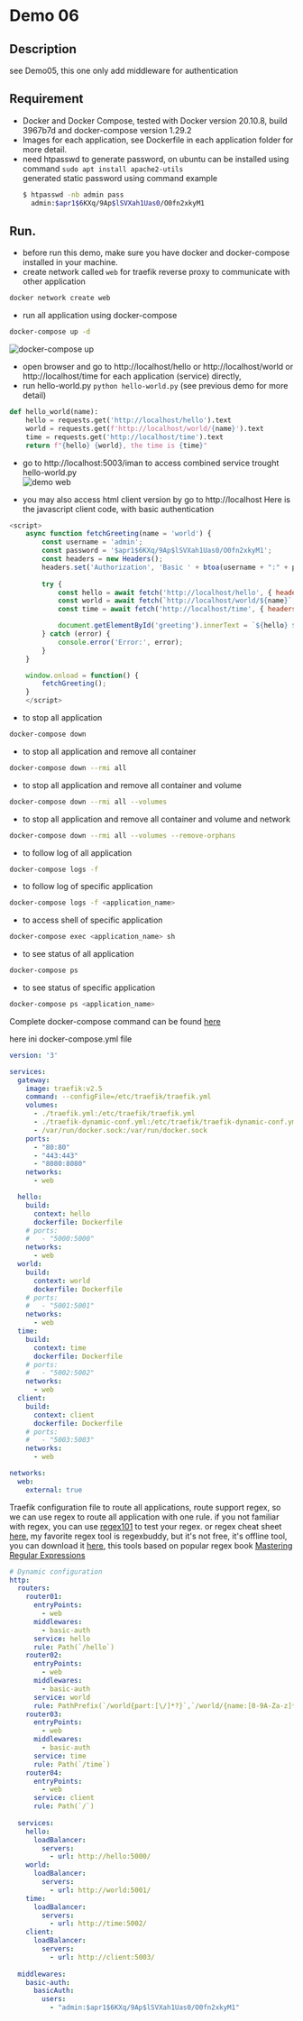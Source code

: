 # Demo 06
## Description
see Demo05, this one only add middleware for authentication

## Requirement
- Docker and Docker Compose, tested with Docker version 20.10.8, build 3967b7d and docker-compose version 1.29.2
- Images for each application, see Dockerfile in each application folder for more detail.
- need htpasswd to generate password, on ubuntu can be installed using command `sudo apt install apache2-utils`   
  generated static password using command example 
  ```bash
  $ htpasswd -nb admin pass
    admin:$apr1$6KXq/9Ap$lSVXah1Uas0/O0fn2xkyM1
  ```

## Run.
- before run this demo, make sure you have docker and docker-compose installed in your machine.
- create network called `web` for traefik reverse proxy to communicate with other application
```bash
docker network create web
```
- run all application using docker-compose
```bash
docker-compose up -d
```
![docker-compose up](../images/demo05-terminal.png)
- open browser and go to http://localhost/hello or http://localhost/world or http://localhost/time for each application (service) directly,
- run hello-world.py `python hello-world.py` (see previous demo for more detail)
```python
def hello_world(name):
    hello = requests.get('http://localhost/hello').text
    world = requests.get(f'http://localhost/world/{name}').text
    time = requests.get('http://localhost/time').text
    return f"{hello} {world}, the time is {time}"
```
- go to http://localhost:5003/iman to access combined service trought hello-world.py  
![demo web](../images/demo05-web.png)

- you may also access html client version by go to http://localhost 
Here is the javascript client code, with basic authentication
```javascript
<script>
    async function fetchGreeting(name = 'world') {
        const username = 'admin';
        const password = '$apr1$6KXq/9Ap$lSVXah1Uas0/O0fn2xkyM1';
        const headers = new Headers();
        headers.set('Authorization', 'Basic ' + btoa(username + ":" + password));
        
        try {
            const hello = await fetch('http://localhost/hello', { headers: headers }).then(res => res.text());
            const world = await fetch(`http://localhost/world/${name}`, { headers: headers }).then(res => res.text());
            const time = await fetch('http://localhost/time', { headers: headers }).then(res => res.text());

            document.getElementById('greeting').innerText = `${hello} ${world}, the time is ${time}`;
        } catch (error) {
            console.error('Error:', error);
        }
    }

    window.onload = function() {
        fetchGreeting();
    }
    </script>
```
- to stop all application
```bash
docker-compose down
```
- to stop all application and remove all container
```bash
docker-compose down --rmi all
```
- to stop all application and remove all container and volume
```bash
docker-compose down --rmi all --volumes
```
- to stop all application and remove all container and volume and network
```bash
docker-compose down --rmi all --volumes --remove-orphans
```
- to follow log of all application
```bash
docker-compose logs -f
```
- to follow log of specific application
```bash
docker-compose logs -f <application_name>
```
- to access shell of specific application
```bash
docker-compose exec <application_name> sh
```
- to see status of all application
```bash
docker-compose ps
```
- to see status of specific application
```bash
docker-compose ps <application_name>
```

Complete docker-compose command can be found [here](https://docs.docker.com/compose/reference/overview/)

here ini docker-compose.yml file
```yaml
version: '3'

services:
  gateway:
    image: traefik:v2.5
    command: --configFile=/etc/traefik/traefik.yml
    volumes:
      - ./traefik.yml:/etc/traefik/traefik.yml
      - ./traefik-dynamic-conf.yml:/etc/traefik/traefik-dynamic-conf.yml
      - /var/run/docker.sock:/var/run/docker.sock
    ports:
      - "80:80"
      - "443:443"
      - "8080:8080"
    networks:
      - web

  hello:
    build: 
      context: hello
      dockerfile: Dockerfile
    # ports:
    #   - "5000:5000"
    networks:
      - web
  world:
    build: 
      context: world
      dockerfile: Dockerfile
    # ports:
    #   - "5001:5001"
    networks:
      - web
  time:
    build: 
      context: time
      dockerfile: Dockerfile
    # ports:
    #   - "5002:5002"
    networks:
      - web
  client:
    build: 
      context: client
      dockerfile: Dockerfile
    # ports:
    #   - "5003:5003"
    networks:
      - web

networks:
  web:
    external: true
```

Traefik configuration file to route all applications, route support regex, so we can use regex to route all application with one rule. if you not familiar with regex, you can use [regex101](https://regex101.com/) to test your regex. or regex cheat sheet [here](https://cheatography.com/davechild/cheat-sheets/regular-expressions/), my favorite regex tool is regexbuddy, but it's not free, it's offline tool, you can download it [here](https://www.regexbuddy.com/), this tools based on popular regex book [Mastering Regular Expressions](https://www.amazon.com/Mastering-Regular-Expressions-Jeffrey-Friedl/dp/0596528124)
```yaml
# Dynamic configuration
http:
  routers:
    router01:
      entryPoints:
        - web
      middlewares:
        - basic-auth
      service: hello
      rule: Path(`/hello`)
    router02:
      entryPoints:
        - web
      middlewares:
        - basic-auth
      service: world
      rule: PathPrefix(`/world{part:[\/]*?}`,`/world/{name:[0-9A-Za-z]*}`)
    router03:
      entryPoints:
        - web
      middlewares:
        - basic-auth
      service: time
      rule: Path(`/time`)
    router04:
      entryPoints:
        - web
      service: client
      rule: Path(`/`)
  
  services:
    hello:
      loadBalancer:
        servers:
          - url: http://hello:5000/
    world:
      loadBalancer:
        servers:
          - url: http://world:5001/
    time:
      loadBalancer:
        servers:
          - url: http://time:5002/
    client:
      loadBalancer:
        servers:
          - url: http://client:5003/
  
  middlewares:
    basic-auth:
      basicAuth:
        users:
          - "admin:$apr1$6KXq/9Ap$lSVXah1Uas0/O0fn2xkyM1"
```